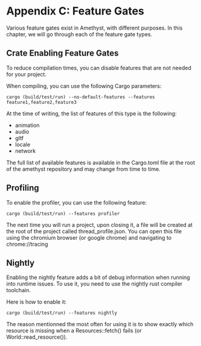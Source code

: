# Appendix C: Feature Gates

Various feature gates exist in Amethyst, with different purposes.
In this chapter, we will go through each of the feature gate types.

## Crate Enabling Feature Gates

To reduce compilation times, you can disable features that are not needed for your project.

When compiling, you can use the following Cargo parameters:

```
cargo (build/test/run) --no-default-features --features feature1,feature2,feature3
```

At the time of writing, the list of features of this type is the following:
* animation
* audio
* gltf
* locale
* network

The full list of available features is available in the Cargo.toml file at the root of the amethyst repository and may change from time to time.

## Profiling

To enable the profiler, you can use the following feature:

```
cargo (build/test/run) --features profiler
```

The next time you will run a project, upon closing it, a file will be created at the root of the project called thread_profile.json.
You can open this file using the chromium browser (or google chrome) and navigating to chrome://tracing

## Nightly

Enabling the nightly feature adds a bit of debug information when running into runtime issues. To use it, you need to use the nightly rust compiler toolchain.

Here is how to enable it:

```
cargo (build/test/run) --features nightly
```

The reason mentionned the most often for using it is to show exactly which resource is missing when a Resources::fetch() fails (or World::read_resource()).
